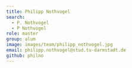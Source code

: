 ```yaml
---
title: Philipp Nothvogel
search:
  - P. Nothvogel
  - P Nothvogel
role: master
group: alum
image: images/team/philipp_nothvogel.jpg
email: philipp.nothvogel@stud.tu-darmstadt.de
github: philno
---
```

